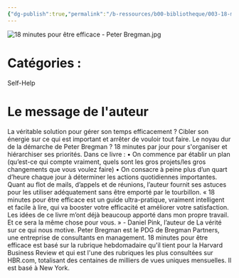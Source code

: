 ```yaml
---
{"dg-publish":true,"permalink":"/b-ressources/b00-bibliotheque/003-18-minutes-pour-etre-efficace-peter-bregman/","title":"18 minutes pour être efficace","tags":["📓Book"],"noteIcon":""}
---
```


![18 minutes pour être efficace - Peter Bregman.jpg](/img/user/B_RESSOURCES/B99_MEDIA/18%20minutes%20pour%20%C3%AAtre%20efficace%20-%20Peter%20Bregman.jpg)
# Catégories : 
Self-Help

# Le message de l'auteur
La véritable solution pour gérer son temps efficacement ? Cibler son énergie sur ce qui est important et arrêter de vouloir tout faire. Le noyau dur de la démarche de Peter Bregman ? 18 minutes par jour pour s'organiser et hiérarchiser ses priorités. Dans ce livre : • On commence par établir un plan (qu’est-ce qui compte vraiment, quels sont les gros projets/les gros changements que vous voulez faire) • On consacre à peine plus d’un quart d’heure chaque jour à déterminer les actions quotidiennes importantes. Quant au flot de mails, d’appels et de réunions, l’auteur fournit ses astuces pour les utiliser adéquatement sans être emporté par le tourbillon. « 18 minutes pour être efficace est un guide ultra-pratique, vraiment intelligent et facile à lire, qui va booster votre efficacité et améliorer votre satisfaction. Les idées de ce livre m’ont déjà beaucoup apporté dans mon propre travail. Et ce sera la même chose pour vous. » - Daniel Pink, l’auteur de La vérité sur ce qui nous motive. Peter Bregman est le PDG de Bregman Partners, une entreprise de consultants en management. 18 minutes pour être efficace est basé sur la rubrique hebdomadaire qu'il tient pour la Harvard Business Review et qui est l'une des rubriques les plus consultées sur HBR.com, totalisant des centaines de milliers de vues uniques mensuelles. Il est basé à New York.
